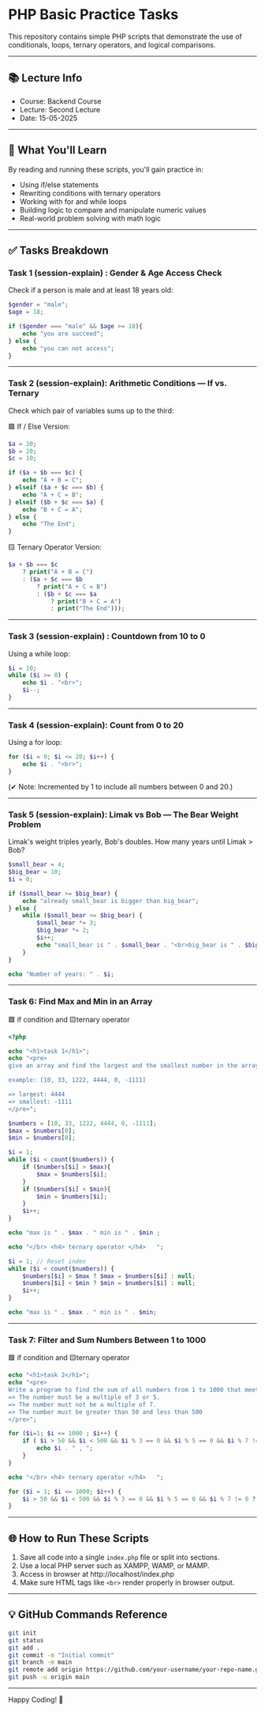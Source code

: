# PHP Basic Practice Tasks

This repository contains simple PHP scripts that demonstrate the use of conditionals, loops, ternary operators, and logical comparisons.

---

## 📚 Lecture Info

- Course: Backend Course  
- Lecture: Second Lecture  
- Date: 15-05-2025  

---

## 🧠 What You'll Learn

By reading and running these scripts, you'll gain practice in:

- Using if/else statements
- Rewriting conditions with ternary operators
- Working with for and while loops
- Building logic to compare and manipulate numeric values
- Real-world problem solving with math logic

---

## ✅ Tasks Breakdown

### Task 1 (session-explain) : Gender & Age Access Check

Check if a person is male and at least 18 years old:

```php
$gender = "male";
$age = 18;

if ($gender === "male" && $age >= 18){
    echo "you are succeed";
} else {
    echo "you can not access";
}
```

---

### Task 2 (session-explain): Arithmetic Conditions — If vs. Ternary

Check which pair of variables sums up to the third:

🟩 If / Else Version:

```php
$a = 30;
$b = 20;
$c = 10;

if ($a + $b === $c) {
    echo "A + B = C";
} elseif ($a + $c === $b) {
    echo "A + C = B";
} elseif ($b + $c === $a) {
    echo "B + C = A";
} else {
    echo "The End";
}
```

🟨 Ternary Operator Version:

```php
$a + $b === $c
    ? print("A + B = C")
    : ($a + $c === $b
        ? print("A + C = B")
        : ($b + $c === $a
            ? print("B + C = A")
            : print("The End")));
```

---

### Task 3 (session-explain) : Countdown from 10 to 0

Using a while loop:

```php
$i = 10;
while ($i >= 0) {
    echo $i . "<br>";
    $i--;
}
```

---

### Task 4 (session-explain): Count from 0 to 20

Using a for loop:

```php
for ($i = 0; $i <= 20; $i++) {
    echo $i . "<br>";
}
```

(✔ Note: Incremented by 1 to include all numbers between 0 and 20.)

---

### Task 5 (session-explain): Limak vs Bob — The Bear Weight Problem

Limak's weight triples yearly, Bob's doubles. How many years until Limak > Bob?

```php
$small_bear = 4;
$big_bear = 10;
$i = 0;

if ($small_bear >= $big_bear) {
    echo "already small_bear is bigger than big_bear";
} else {
    while ($small_bear <= $big_bear) {
        $small_bear *= 3;
        $big_bear *= 2;
        $i++;
        echo "small_bear is " . $small_bear . "<br>big_bear is " . $big_bear . "<br>and years is " . $i . "<br><br>";
    }
}

echo "Number of years: " . $i;
```

---

### Task 6: Find Max and Min in an Array
🟩 if condition and 🟨ternary operator

```php
<?php

echo "<h1>task 1</h1>";
echo "<pre>
give an array and find the largest and the smallest number in the array

example: [10, 33, 1222, 4444, 0, -1111]

=> largest: 4444
=> smallest: -1111
</pre>";

$numbers = [10, 33, 1222, 4444, 0, -1111];
$max = $numbers[0];
$min = $numbers[0];

$i = 1;
while ($i < count($numbers)) {
    if ($numbers[$i] > $max){
        $max = $numbers[$i];
    }
    if ($numbers[$i] < $min){
        $min = $numbers[$i];
    }
    $i++;
}

echo "max is " . $max . " min is " . $min ;

echo "</br> <h4> ternary operator </h4>   ";

$i = 1; // Reset index
while ($i < count($numbers)) {
    $numbers[$i] > $max ? $max = $numbers[$i] : null;
    $numbers[$i] < $min ? $min = $numbers[$i] : null;
    $i++;
}

echo "max is " . $max . " min is " . $min;
```

---

### Task 7: Filter and Sum Numbers Between 1 to 1000
🟩 if condition and 🟨ternary operator
```php
echo "<h1>task 2</h1>";
echo "<pre>
Write a program to find the sum of all numbers from 1 to 1000 that meet all of the following conditions:
=> The number must be a multiple of 3 or 5.
=> The number must not be a multiple of 7.
=> The number must be greater than 50 and less than 500
</pre>";

for ($i=1; $i <= 1000 ; $i++) {
    if ( $i > 50 && $i < 500 && $i % 3 == 0 && $i % 5 == 0 && $i % 7 != 0 ){
        echo $i . " , ";
    }
}

echo "</br> <h4> ternary operator </h4>   ";

for ($i = 1; $i <= 1000; $i++) {
    $i > 50 && $i < 500 && $i % 3 == 0 && $i % 5 == 0 && $i % 7 != 0 ? print($i . " , ") : null;
}
```

---

## 🌐 How to Run These Scripts

1. Save all code into a single `index.php` file or split into sections.
2. Use a local PHP server such as XAMPP, WAMP, or MAMP.
3. Access in browser at http://localhost/index.php
4. Make sure HTML tags like `<br>` render properly in browser output.

---

## 💡 GitHub Commands Reference

```bash
git init
git status
git add .
git commit -m "Initial commit"
git branch -m main
git remote add origin https://github.com/your-username/your-repo-name.git
git push -u origin main
```

---



Happy Coding! 🚀
